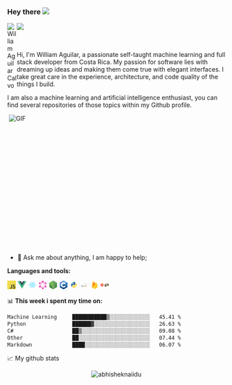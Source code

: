 ### Hey there <img src="https://media.giphy.com/media/hvRJCLFzcasrR4ia7z/giphy.gif" width="25px">

<a href="https://www.linkedin.com/in/william-aguilar-634938198/">
  <img align="left" alt="William Aguilar Calvo" width="22px" src="https://raw.githubusercontent.com/peterthehan/peterthehan/master/assets/linkedin.svg" />
</a>


![](https://visitor-badge.glitch.me/badge?page_id=william2215.william2215)

<br />

Hi, I'm William Aguilar, a passionate self-taught machine learning and full stack developer from Costa Rica. My passion for software lies with dreaming up ideas and making them come true with elegant interfaces. I take great care in the experience, architecture, and code quality of the things I build.

I am also a machine learning and artificial intelligence enthusiast, you can find several repositories of those topics within my Github profile.


  <img align="right" alt="GIF" src="https://github.com/abhisheknaiidu/abhisheknaiidu/blob/master/code.gif?raw=true" width="500" height="320" />
  
- 💬 Ask me about anything, I am happy to help;

**Languages and tools:**  

<code><img height="20" src="https://raw.githubusercontent.com/github/explore/80688e429a7d4ef2fca1e82350fe8e3517d3494d/topics/javascript/javascript.png"></code>
<code><img height="20" src="https://raw.githubusercontent.com/github/explore/80688e429a7d4ef2fca1e82350fe8e3517d3494d/topics/vue/vue.png"></code>
<code><img height="20" src="https://raw.githubusercontent.com/github/explore/80688e429a7d4ef2fca1e82350fe8e3517d3494d/topics/react/react.png"></code>
<code><img height="20" src="https://raw.githubusercontent.com/github/explore/5c058a388828bb5fde0bcafd4bc867b5bb3f26f3/topics/graphql/graphql.png"></code>
<code><img height="20" src="https://raw.githubusercontent.com/github/explore/80688e429a7d4ef2fca1e82350fe8e3517d3494d/topics/nodejs/nodejs.png"></code>
<code><img height="20" src="https://raw.githubusercontent.com/github/explore/80688e429a7d4ef2fca1e82350fe8e3517d3494d/topics/cpp/cpp.png"></code>
<code><img height="20" src="https://raw.githubusercontent.com/github/explore/80688e429a7d4ef2fca1e82350fe8e3517d3494d/topics/python/python.png"></code>
<code><img height="20" src="https://raw.githubusercontent.com/github/explore/80688e429a7d4ef2fca1e82350fe8e3517d3494d/topics/mysql/mysql.png"></code>
<code><img height="20" src="https://raw.githubusercontent.com/github/explore/80688e429a7d4ef2fca1e82350fe8e3517d3494d/topics/firebase/firebase.png"></code>
<code><img height="20" src="https://raw.githubusercontent.com/github/explore/80688e429a7d4ef2fca1e82350fe8e3517d3494d/topics/git/git.png"></code>

📊 **This week i spent my time on:**
<!--START_SECTION:waka-->
```text
Machine Learning     ███████████▒░░░░░░░░░░░░░   45.41 % 
Python               ██████▓░░░░░░░░░░░░░░░░░░   26.63 % 
C#                   ██▒░░░░░░░░░░░░░░░░░░░░░░   09.08 % 
Other                ██░░░░░░░░░░░░░░░░░░░░░░░   07.44 % 
Markdown             ████░░░░░░░░░░░░░░░░░░░░░   06.07 % 
```
<!--END_SECTION:waka-->



📈 My github stats

<p align="center"> <img src="https://github-readme-stats.vercel.app/api?username=william2215&show_icons=true&theme=gotham" alt="abhisheknaiidu" />




